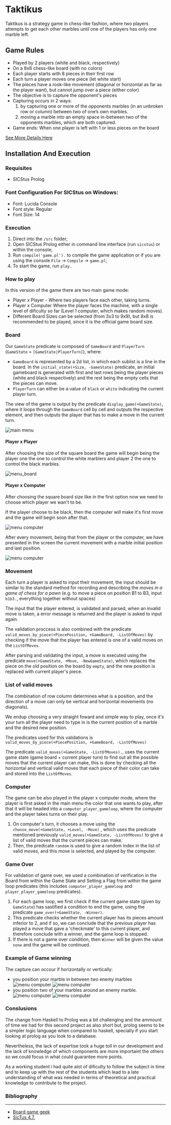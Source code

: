 # Taktikus

Taktikus is a strategy game in chess-like fashion, where two players attempts to get each other marbles until one of the players has only one marble left.

## Game Rules
- Played by 2 players (white and black, respectively)
- On a 8x8 chess-like board (with no colors)
- Each player starts with 8 pieces in their first row
- Each turn a player moves one piece (let white start)
- The pieces have a rook-like movement (diagonal or horizontal as far as the player want), but cannot jump over a piece (either color)
- The objective is to capture the opponent's pieces
- Capturing occurs in 2 ways:
    1. by capturing one or more of the opponents marbles (in an unbroken row or column) between two of one’s own marbles. 
    2. moving a marble into an empty space in-between two of the opponents marbles, which are both captured.
- Game ends:
    When one player is left with 1 or less pieces on the board

[See More Details Here](https://boardgamegeek.com/boardgame/80811/taktikus)


## Installation And Execution

### Requisites
- SICStus Prolog

### Font Configuration For SICStus on Windows:
- Font: Lucida Console
- Font style: Regular
- Font Size: 14

### Execution
1. Direct into the `/src` folder;
2. Open SICStus Prolog either in command line interface (run `sicstus`) or within the console;
3. Run `compile('game.pl').` to compile the game application or if you are using the console `File` -> `Compile` -> `game.pl`;
4. To start the game, run `play.`

### How to play

In this version of the game there are two main game mode:

- Player x Player - Where two players face each other, taking turns.
- Player x Computer Where the player faces the machine, with a single level of dificulty so far (Level 1 computer, which makes random moves).
- Different Board Sizes can be selected (from 3x3 to 9x9), but 8x8 is recommended to be played, since it is the official game board size.

### Board
Our `GameState` predicate is composed of `GameBoard` and `PlayerTurn` (`GameState` = `[GameState|PlayerTurn]`), where:

- `GameBoard` is represented by a 2d list, in which each sublist is a line in the board.
In the `initial_state(+Size, -GameState)` predicate, an initial gameboard is generated with first and last rows being the player pieces (white and black respectively) and the rest being the empty cells that the pieces can move.
- `PlayerTurn` can either be a value of `black` or `white` indicating the current player turn.

The view of the game is output by the predicate `display_game(+GameState)`, where it loops through the `GameBoard` cell by cell and outputs the respective element, and then outputs the player that has to make a move in the current turn.


![main menu](./files/menu.png)

#### **Player x Player**

After choosing the size of the square board the game will begin being the player one the one to control the white marblers and player 2 the one to control the black marbles.

![menu_board](./files/select_board.png)

#### **Player x Computer**

After choosing the square board size like in the first option now we need to choose which player we wan't to be.

If the player choose to be black, then the computer will make it's first move and the game will begin soon after that.

![menu computer](./files/choose_player_x_computer.png)

After every movement, being that from the player or the computer, we have presented in the screen the current movement with a marble initial position and last position.

![menu computer](./files/8x8_board.png)

### Movement
 Each turn a player is asked to input their movement, the input should be similar to the standard method for recording and describing the *moves in a game of chess for a pawn* (e.g. to move a piece on position B1 to B3, input `b1b3.`, everything together without spaces)

 The input that the player entered, is validated and parsed, when an invalid move is taken, a error message is returned and the player is asked to input again.

The validation proccess is also combined with the predicate `valid_moves_by_piece(+PiecePosition, +GameBoard, -ListOfMoves)` by checking if the move that the player has entered is one of a valid moves on the `ListOfMoves`.

After parsing and validating the input, a move is executed using the predicate `move(+GameState, +Move, -NewGameState)`, which replaces the piece on the old position on the board by `empty`, and the new position is replaced with current player's piece.


### List of valid moves

The combination of row column determines what is a position, and the direction of a move can only be vertical and horizontal movements (no diagonals).

We endup choosing a very straight foward and simple way to play, once it's your turn all the player need to type in is the current position of a marble and the desired new position.

The predicates used for this validations is  `valid_moves_by_piece(+PiecePosition, +GameBoard, -ListOfMoves)`

The predicate `valid_moves(+GameState, -ListOfMoves).`, uses the current game state (game board + current player turn) to find out all the possible moves that the current player can make, this is done by checking all the horizontal and vertical valid moves that each piece of their color can take and stored into the `ListOfMoves`.


### Computer

The game can be also played in the player x computer mode, where the player is first asked in the main menu the color that one wants to play, after that it will be headed into a `computer_player_gameloop`, where the computer and the player takes turns on their play.

1. On computer's turn, it chooses a move using the `choose_move(+GameState, +Level, -Move)` , which uses the predicate mentioned previously `valid_moves(+GameState, -ListOfMoves)` to give a list of valid moves that the current pieces can make.
2. Then, the predicate `random` is used to give a random index in the list of valid moves, and this move is selected, and played by the computer.


### Game Over

For validation of game over, we used a combination of verification in the Board from within the Game State and Setting a Flag from within the game loop predicates (this includes `computer_player_gameloop` and `player_player_gameloop` predicates).

1. For each game loop, we first check if the current game state (given by `GameState`) has sastified a condition to end the game, using the predicate `game_over(+GameState, -Winner)`.
2. This predicate checks whether the current player has its pieces amount inferior to 2, and if so, we can conclude that the previous player has played a move that gave a 'checkmate' to this current player, and therefore conclude with a winner, and the game loop is stopped.
3. If there is not a game over condition, then `Winner` will be given the value `none` and the game will be continued.


### Example of Game winning

The capture can occour if horizontally or vertically: 
-  you position your marble in between two enemy marbles
![menu computer](./files/black_before.png)
![menu computer](./files/black_win.png)
- you position two of your marbles around an enemy marble.
![menu computer](./files/white_before.png)
![menu computer](./files/white_win.png)


### Conslusions

The change from Haskell to Prolog was a bit challenging and the ammount of time we had for this second project as also short but, prolog seems to be a simpler logic language when compared to haskell, specially if you start looking at prolog as you look to a database.

Nevertheless, the lack of expertise took a huge toll in our development and the lack of knowledge of which components are more importaint the others so we could focus in what could guarantee more points.

As a working student i had quite alot of dificulty to follow the subject in time and to keep up with the rest of the students which lead to a late understanding of what was needed in terms of theoretical and practical knowledge to contribute to the project.


### Bibliography
***
- [Board game geek](https://boardgamegeek.com/boardgame/80811/taktikus)
- [SicTus 4.7.](https://sicstus.sics.se/sicstus/docs/latest4/html/relnotes.html/)

